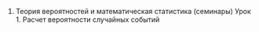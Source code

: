1. Теория вероятностей и математическая статистика (семинары)
    Урок 1. Расчет вероятности случайных событий

